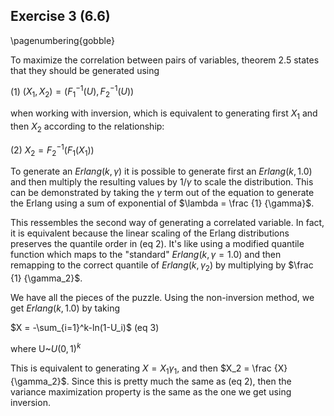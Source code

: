 
## Exercise 3 (6.6)

\pagenumbering{gobble}

To maximize the correlation between pairs of variables, theorem 2.5 states that
they should be generated using

(1)   $(X_1, X_2) = (F_1^{-1}(U), F_2^{-1}(U))$

when working with inversion, which is equivalent to
generating first $X_1$ and then $X_2$ according to the relationship:

(2)  $X_2 = F_2^{-1}(F_1(X_1))$


To generate an $Erlang(k, \gamma)$ it is possible to generate first an $Erlang(k, 1.0)$ and then
multiply the resulting values by $1/\gamma$ to scale the distribution.
This can be demonstrated by taking the $\gamma$ term out of the equation to generate the
Erlang using a sum of exponential of $\lambda = \frac {1} {\gamma}$.


This ressembles the second way of generating a correlated variable.
In fact, it is equivalent because the linear scaling of the Erlang distributions
preserves the quantile order in (eq 2). It's like using a modified quantile function which
maps to the "standard" $Erlang(k, \gamma = 1.0)$ and then remapping to the correct
quantile of $Erlang(k, \gamma_2)$ by multiplying by $\frac {1} {\gamma_2}$.


We have all the pieces of the puzzle. Using the non-inversion method, we get
$Erlang(k, 1.0)$ by taking

$X = -\sum_{i=1}^k-ln(1-U_i)$ (eq 3)

where U~$U(0, 1)^k$

This is equivalent to generating $X = X_1 \gamma_1$, and then $X_2 = \frac {X} {\gamma_2}$.
Since this is pretty much the same as (eq 2), then the variance maximization property is the
same as the one we get using inversion.